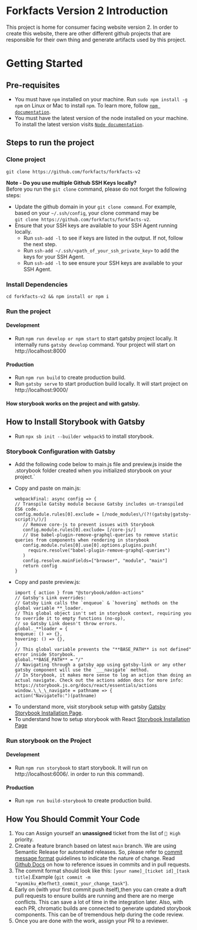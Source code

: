 # Forkfacts Version 2 Introduction

This project is home for consumer facing website version 2. In order to create this website, there are other different github projects
that are responsible for their own thing and generate artifacts used by this project.

# Getting Started

## Pre-requisites

- You must have `npm` installed on your machine. Run `sudo npm install -g npm` on Linux or Mac to install `npm`. To learn more,
  follow [`npm documentation`](https://docs.npmjs.com/downloading-and-installing-node-js-and-npm).
- You must have the latest version of the node installed on your machine. To install the latest version visits [`Node documentation`](https://nodejs.org/en/download/package-manager/#debian-and-ubuntu-based-linux-distributions).

## Steps to run the project

### Clone project

```shell
git clone https://github.com/forkfacts/forkfacts-v2
```

**Note - Do you use multiple Github SSH Keys locally?**  
Before you run the `git clone` command, please do not forget the following steps:

- Update the github domain in your `git clone command`. For example, based on your `~/.ssh/config`, your clone command may be  
  `git clone https://github.com/forkfacts/forkfacts-v2`.
- Ensure that your SSH keys are available to your SSH Agent running locally.
  - Run `ssh-add -l` to see if keys are listed in the output. If not, follow the next step.
  - Run `ssh-add ~/.ssh/<path_of_your_ssh_private_key>` to add the keys for your SSH Agent.
  - Run `ssh-add -l` to see ensure your SSH keys are available to your SSH Agent.

### Install Dependencies

```shell
cd forkfacts-v2 && npm install or npm i
```

### Run the project

#### Development

- Run `npm run develop or npm start` to start gatsby project locally. It internally runs `gatsby develop` command. Your project will start
  on http://localhost:8000

#### Production

- Run `npm run build` to create production build.
- Run `gatsby serve` to start production build locally. It will start project on http://localhost:9000/

#### How storybook works on the project and with gatsby.

## How to Install Storybook with Gatsby

- Run `npx sb init --builder webpack5` to install storybook.

### Storybook Configuration with Gatsby

- Add the following code below to main.js file and preview.js inside the .storybook folder created when you initialized storybook on your project.`

* Copy and paste on main.js:
  ```
  webpackFinal: async config => {
  // Transpile Gatsby module because Gatsby includes un-transpiled ES6 code.
  config.module.rules[0].exclude = [/node_modules\/(?!(gatsby|gatsby-script)\/)/]
     // Remove core-js to prevent issues with Storybook
     config.module.rules[0].exclude= [/core-js/]
     // Use babel-plugin-remove-graphql-queries to remove static queries from components when rendering in storybook
     config.module.rules[0].use[0].options.plugins.push(
       require.resolve("babel-plugin-remove-graphql-queries")
     )
     config.resolve.mainFields=["browser", "module", "main"]
     return config
  }
  ```
* Copy and paste preview.js:

  ```
  import { action } from "@storybook/addon-actions"
  // Gatsby's Link overrides:
  // Gatsby Link calls the `enqueue` & `hovering` methods on the global variable **_loader.
  // This global object isn't set in storybook context, requiring you to override it to empty functions (no-op),
  // so Gatsby Link doesn't throw errors.
  global._**loader = {
  enqueue: () => {},
  hovering: () => {},
  }
  // This global variable prevents the "**BASE_PATH** is not defined" error inside Storybook.
  global.**BASE_PATH** = "/"
  // Navigating through a gatsby app using gatsby-link or any other gatsby component will use the `___navigate` method.
  // In Storybook, it makes more sense to log an action than doing an actual navigate. Check out the actions addon docs for more info: https://storybook.js.org/docs/react/essentials/actions
  window.\_\_\_navigate = pathname => {
  action("NavigateTo:")(pathname)

  ```

- To understand more, visit storybook setup with gatsby [Gatsby Storybook Installation Page](https://www.gatsbyjs.com/docs/how-to/testing/visual-testing-with-storybook/).
- To understand how to setup storybook with React [Storybook Installation Page](https://storybook.js.org/docs/react/get-started/install)

### Run storybook on the Project

#### Development

- Run `npm run storybook` to start storybook. It will run on http://localhost:6006/. in order to run this command).

#### Production

- Run `npm run build-storybook` to create production build.

## How You Should Commit Your Code

1. You can Assign yourself an **unassigned** ticket from the list of `🥑 High` priority.
2. Create a feature branch based on latest `main` branch. We are using Semantic Release for automated releases. So, please refer to
   [commit message format](https://semantic-release.gitbook.io/semantic-release/#commit-message-format) guidelines to indicate the nature of change.
   Read [Github Docs](https://docs.github.com/en/github/writing-on-github/working-with-advanced-formatting/autolinked-references-and-urls)
   on how to reference issues in commits and in pull requests.
3. The commit format should look like this: `[your name]_[ticket id]_[task title]`.Example (`git commit -m "ayomiku_#3efhet3_commit_your_change_task"`).
4. Early on (with your first commit push itself),then you can create a draft pull requests to ensure builds are running and there are no merge
   conflicts. This can save a lot of time in the integration later. Also, with each PR, chromatic builds are connected to generate
   updated storybook components. This can be of tremendous help during the code review.
5. Once you are done with the work, assign your PR to a reviewer.
